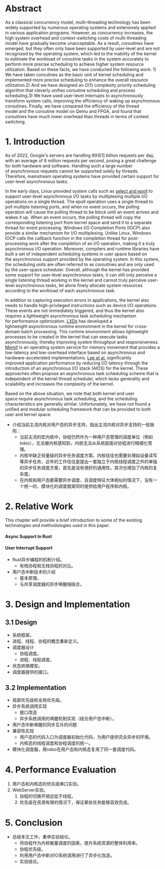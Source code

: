 
# Abstract

As a classical concurrency model, multi-threading technology has been widely supported by numerous operating systems and extensively applied in various application programs. However, as concurrency increases, the high system overhead and context-switching costs of multi-threading model have gradually become unacceptable. As a result, coroutines have emerged, but they often only have been supported by user-level  and are not recognized by the operating system, which led to the inability of the kernel to  estimate the workload of coroutine tasks in the system accurately to perform more precise scheduling to achieve higher system resource utilization. Based on these facts, we have conducted the following work: 1) We have taken coroutines as the basic unit of kernel scheduling and implemented more precise scheduling to enhance the overall resource utilization.2) And we have designed an $O(1)$ complexity priority scheduling algorithm that cleverly unifies coroutine scheduling and process scheduling.3) We have used user-level interrupts to asynchronously transform system calls, improving the efficiency of waking up asynchronous coroutines. Finally, we have compared the efficiency of the thread model and the coroutine model on Qemu and FPGA, and found that coroutines have much lower overhead than threads in terms of context switching.


# 1. Introduction

As of 2022, Google's servers are handling 893[1] billion requests per day, with an average of 8 million requests per second, posing a great challenge for both hardware and software. Handling such a large number of asynchronous requests cannot be supported solely by threads. Therefore, mainstream operating systems have provided certain support for user-level asynchronous tasks. 

In the early days, Linux provided system calls such as [select and epoll](./bibtex_ref/epoll) to support user-level asynchronous I/O tasks by multiplexing multiple I/O operations on a single thread. The epoll operation uses a single thread to poll multiple listening ports, and when no event occurs, the polling operation will cause the polling thread to be block until an event arrives and wakes it up.  When an event occurs, the polling thread will copy the corresponding listening port from kernel space and send it to a separate thread for event processing. Windows I/O Completion Ports (IOCP) also provide a similar mechanism for I/O multiplexing. Unlike Linux, Windows IOCP calls the callback function in the completion thread for post-processing work after the completion of an I/O operation, making it a truly asynchronous I/O operation. Moreover, compilers and runtime libraries have built a set of independent scheduling systems in user space based on the asynchronous support provided by the operating system. In this system, the scheduling units are often referred to as coroutines and are only used by the user-space scheduler. Overall, although the kernel has provided some support for user-level asynchronous tasks, it can still only perceive a single listening thread working in the kernel and cannot truly perceive user-level asynchronous tasks, let alone finely allocate system resources according to the workload of each asynchronous task.

In addition to capturing execution errors in applications, the kernel also needs to handle high-privileged instructions such as device I/O operations. These events are not immediately triggered, and thus the kernel also requires a lightweight asynchronous task scheduling mechanism for performance optimization. [LXDs](./bibtex_ref/LXDs) has developed a lightweight asynchronous runtime environment in the kernel for cross-domain batch processing. This runtime environment allows lightweight processes to be created in the kernel that can execute tasks asynchronously, thereby improving system throughput and responsiveness. [Memif](./bibtex_ref/memif) is an operating system service for memory movement that provides a low-latency and low-overhead interface based on asynchronous and hardware-accelerated implementations. [Lee et al.](./bibtex_ref/lee) significantly improved application performance by reducing I/O latency through the introduction of an asynchronous I/O stack (AIOS) for the kernel. These approaches often propose an asynchronous task scheduling scheme that is independent of the kernel thread scheduler, which lacks generality and scalability and increases the complexity of the kernel.

Based on the above situation, we note that both kernel and user space require asynchronous task scheduling, and the scheduling characteristics are generally similar. Unfortunately, we have not found a unified and modular scheduling framework that can be provided to both user and kernel space. 

- 介绍当前主流内核对用户态的异步支持，指出主流内核对异步支持的一些缺陷：
	- 当前主流的宏内核中，协程仍然作为一种用户态管理的调度单位（例如tokio），无法被内核感知到，内核无法从系统层面对协程进行精细化管理。
	- 内核中缺乏轻量级的异步任务调度方案。内核往往也需要处理如设备读写等异步任务，近年的工作往往是提出一套独立于内核线程调度之外的单独的异步任务调度方案，首先是没有很好的通用性，其次也增加了内核的复杂度。
	- 在内核和用户态都需要异步调度、且调度特征大体相似的情况下，没有一个统一的、模块化的调度框架同时提供给用户程序和内核。

#  2. Relative Work

This chapter will provide a brief introduction to some of the existing technologies and methodologies used in this paper.

#### Async Support In Rust


#### User Interrupt Support


- Rust异步编程的机制介绍。
	- 有栈协程和无栈协程的对比。
- 用户态中断技术的介绍
	- 基本原理。
	- 与共享调度器的异步唤醒相结合。


# 3. Design and Implementation

## 3.1 Design
- 系统框架。
- 进程、线程、协程的概念重新定义。
- 调度器设计
	- 协程调度。
	- 进程、线程调度。
- 状态转换模型。
- 调度器提供的接口。
## 3.2  Implementation

- 局部优先级和全局优先级。
- 异步系统调用实现
	- 接口改造
	- 异步系统调用的唤醒机制实现（结合用户态中断）。
- 用户态中断唤醒的同步互斥的问题
- 兼容性实现
	- 用户态的代码入口为调度器初始化代码，为用户提供完全异步的环境。
	- 内核态的线程调度和协程调度的统一。
- 模块化调度器，用vdso在用户态和内核态复用了同一套调度代码。

# 4. Performance Evaluation
1. 用户态和内核态的优先级串口实验。
2. WebServer实验。
	1. 协程的切换开销远低于线程。
	2. 优先级在资源有限的情况下，保证某些任务能够高效完成。

# 5. Conclusion
- 总结本文工作，重申实验结论。
	- 将协程作为内核衡量调度的因素，提升系统资源的整体利用率。
	- 协程优先级。
	- 利用用户态中断对IO系统调用进行了异步化改造。
	- 实验结论。